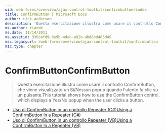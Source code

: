 ```yaml
---
uid: web-forms/overview/ajax-control-toolkit/confirmbutton/index
title: ConfirmButton | Microsoft Docs
author: rick-anderson
description: 'Questa esercitazione illustra come usare il controllo ConfirmButton, che viene visualizzato un Sì/Nessun popup quando l''utente fa clic su un pulsante.'
ms.author: riande
ms.date: 11/14/2011
ms.assetid: 338c4fd9-0e9b-4dab-a92b-4b88bd403d49
msc.legacyurl: /web-forms/overview/ajax-control-toolkit/confirmbutton
msc.type: chapter
---
```

<a name="confirmbutton"></a><span data-ttu-id="854f1-103">ConfirmButton</span><span class="sxs-lookup"><span data-stu-id="854f1-103">ConfirmButton</span></span>
====================
> <span data-ttu-id="854f1-104">Questa esercitazione illustra come usare il controllo ConfirmButton, che viene visualizzato un Sì/Nessun popup quando l'utente fa clic su un pulsante.</span><span class="sxs-lookup"><span data-stu-id="854f1-104">This tutorial shows how to use the ConfirmButton control, which displays a Yes/No popup when the user clicks a button.</span></span>


- [<span data-ttu-id="854f1-105">Uso di ConfirmButton in un controllo Repeater (C#)</span><span class="sxs-lookup"><span data-stu-id="854f1-105">Using a ConfirmButton In a Repeater (C#)</span></span>](using-a-confirmbutton-in-a-repeater-cs.md)
- [<span data-ttu-id="854f1-106">Uso di ConfirmButton in un controllo Repeater (VB)</span><span class="sxs-lookup"><span data-stu-id="854f1-106">Using a ConfirmButton In a Repeater (VB)</span></span>](using-a-confirmbutton-in-a-repeater-vb.md)

